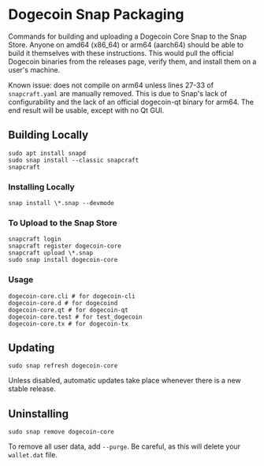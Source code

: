 # Dogecoin Snap Packaging
Commands for building and uploading a Dogecoin Core Snap to the Snap Store. Anyone on amd64 (x86_64) or arm64 (aarch64) should be able to build it themselves with these instructions. This would pull the official Dogecoin binaries from the releases page, verify them, and install them on a user's machine.

Known issue: does not compile on arm64 unless lines 27-33 of `snapcraft.yaml` are manually removed. This is due to Snap's lack of configurability and the lack of an official dogecoin-qt binary for arm64. The end result will be usable, except with no Qt GUI.

## Building Locally
```
sudo apt install snapd
sudo snap install --classic snapcraft
snapcraft
```

### Installing Locally
```
snap install \*.snap --devmode
```

### To Upload to the Snap Store
```
snapcraft login
snapcraft register dogecoin-core
snapcraft upload \*.snap
sudo snap install dogecoin-core
```

### Usage
```
dogecoin-core.cli # for dogecoin-cli
dogecoin-core.d # for dogecoind
dogecoin-core.qt # for dogecoin-qt
dogecoin-core.test # for test_dogecoin
dogecoin-core.tx # for dogecoin-tx
```

## Updating
```
sudo snap refresh dogecoin-core
```
Unless disabled, automatic updates take place whenever there is a new stable release.

## Uninstalling
```
sudo snap remove dogecoin-core
```
To remove all user data, add `--purge`. Be careful, as this will delete your `wallet.dat` file.

